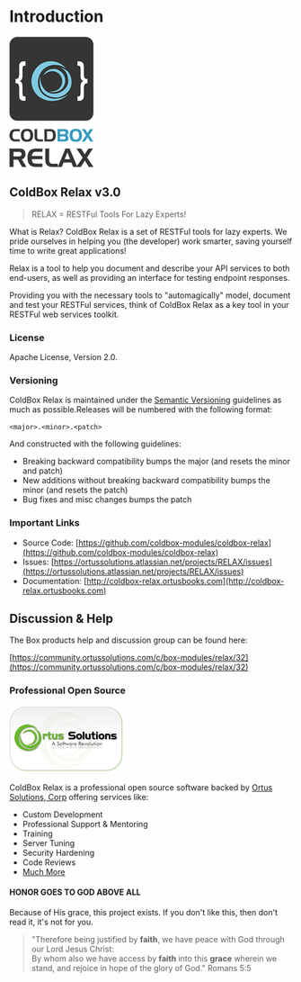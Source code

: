 # Introduction

![](.gitbook/assets/relaxLogo150.png)

## ColdBox Relax v3.0

> RELAX = RESTFul Tools For Lazy Experts!

What is Relax? ColdBox Relax is a set of RESTFul tools for lazy experts. We pride ourselves in helping you \(the developer\) work smarter, saving yourself time to write great applications!

Relax is a tool to help you document and describe your API services to both end-users, as well as providing an interface for testing endpoint responses.

Providing you with the necessary tools to "automagically" model, document and test your RESTFul services, think of ColdBox Relax as a key tool in your RESTFul web services toolkit.

### License

Apache License, Version 2.0.

### Versioning

ColdBox Relax is maintained under the [Semantic Versioning](http://semver.org) guidelines as much as possible.Releases will be numbered with the following format:

```text
<major>.<minor>.<patch>
```

And constructed with the following guidelines:

* Breaking backward compatibility bumps the major \(and resets the minor and patch\)
* New additions without breaking backward compatibility bumps the minor \(and resets the patch\)
* Bug fixes and misc changes bumps the patch

### Important Links

* Source Code: [https://github.com/coldbox-modules/coldbox-relax](https://github.com/coldbox-modules/coldbox-relax)
* Issues: [https://ortussolutions.atlassian.net/projects/RELAX/issues](https://ortussolutions.atlassian.net/projects/RELAX/issues)
* Documentation: [http://coldbox-relax.ortusbooks.com](http://coldbox-relax.ortusbooks.com)

## Discussion & Help

The Box products help and discussion group can be found here: 

[https://community.ortussolutions.com/c/box-modules/relax/32](https://community.ortussolutions.com/c/box-modules/relax/32)

### Professional Open Source

![Ortus Solutions, Corp](.gitbook/assets/ortussolutions_button.png)

ColdBox Relax is a professional open source software backed by [Ortus Solutions, Corp](http://www.ortussolutions.com/services) offering services like:

* Custom Development
* Professional Support & Mentoring
* Training
* Server Tuning
* Security Hardening
* Code Reviews
* [Much More](http://www.ortussolutions.com/services)

#### HONOR GOES TO GOD ABOVE ALL

Because of His grace, this project exists. If you don't like this, then don't read it, it's not for you.

> "Therefore being justified by **faith**, we have peace with God through our Lord Jesus Christ:  
> By whom also we have access by **faith** into this **grace** wherein we stand, and rejoice in hope of the glory of God." Romans 5:5

